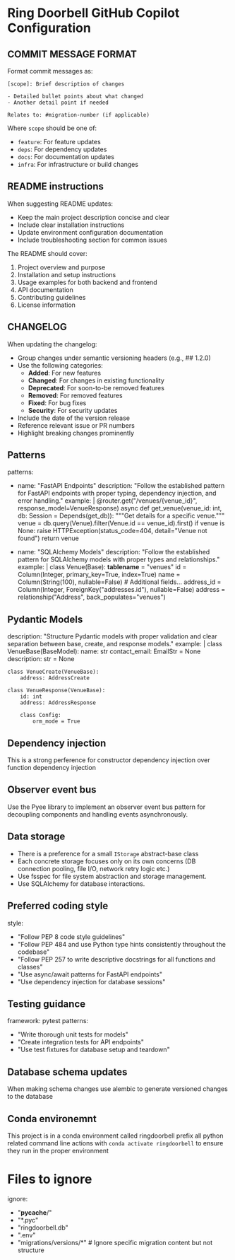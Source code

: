 # Ring Doorbell GitHub Copilot Configuration

## COMMIT MESSAGE FORMAT

Format commit messages as:

```
[scope]: Brief description of changes

- Detailed bullet points about what changed
- Another detail point if needed

Relates to: #migration-number (if applicable)
```

Where `scope` should be one of:

- `feature`: For feature updates
- `deps`: For dependency updates
- `docs`: For documentation updates
- `infra`: For infrastructure or build changes

## README instructions

When suggesting README updates:

- Keep the main project description concise and clear
- Include clear installation instructions
- Update environment configuration documentation
- Include troubleshooting section for common issues

The README should cover:

1. Project overview and purpose
2. Installation and setup instructions
3. Usage examples for both backend and frontend
4. API documentation
5. Contributing guidelines
6. License information

## CHANGELOG

When updating the changelog:

- Group changes under semantic versioning headers (e.g., ## 1.2.0)
- Use the following categories:
  - **Added**: For new features
  - **Changed**: For changes in existing functionality
  - **Deprecated**: For soon-to-be removed features
  - **Removed**: For removed features
  - **Fixed**: For bug fixes
  - **Security**: For security updates
- Include the date of the version release
- Reference relevant issue or PR numbers
- Highlight breaking changes prominently

## Patterns

patterns:

- name: "FastAPI Endpoints"
  description: "Follow the established pattern for FastAPI endpoints with proper typing, dependency injection, and error handling."
  example: |
  @router.get("/venues/{venue_id}", response_model=VenueResponse)
  async def get_venue(venue_id: int, db: Session = Depends(get_db)):
  """Get details for a specific venue."""
  venue = db.query(Venue).filter(Venue.id == venue_id).first()
  if venue is None:
  raise HTTPException(status_code=404, detail="Venue not found")
  return venue

- name: "SQLAlchemy Models"
  description: "Follow the established pattern for SQLAlchemy models with proper types and relationships."
  example: |
  class Venue(Base):
  **tablename** = "venues"
  id = Column(Integer, primary_key=True, index=True)
  name = Column(String(100), nullable=False) # Additional fields...
  address_id = Column(Integer, ForeignKey("addresses.id"), nullable=False)
  address = relationship("Address", back_populates="venues")

## Pydantic Models

description: "Structure Pydantic models with proper validation and clear separation between base, create, and response models."
example: |
class VenueBase(BaseModel):
name: str
contact_email: EmailStr = None
description: str = None

    class VenueCreate(VenueBase):
        address: AddressCreate

    class VenueResponse(VenueBase):
        id: int
        address: AddressResponse

        class Config:
            orm_mode = True


## Dependency injection
This is a strong perference for constructor dependency injection over function dependency injection

## Observer event bus
Use the Pyee library to implement an observer event bus pattern for decoupling components and handling events asynchronously.

## Data storage
- There is a preference for a small `IStorage` abstract-base class
- Each concrete storage focuses only on its own concerns (DB connection pooling, file I/O, network retry logic etc.)
- Use fsspec for file system abstraction and storage management.
- Use SQLAlchemy for database interactions.

## Preferred coding style

style:

- "Follow PEP 8 code style guidelines"
- "Follow PEP 484 and use Python type hints consistently throughout the codebase"
- "Follow PEP 257 to write descriptive docstrings for all functions and classes"
- "Use async/await patterns for FastAPI endpoints"
- "Use dependency injection for database sessions"

## Testing guidance

framework: pytest
patterns:

- "Write thorough unit tests for models"
- "Create integration tests for API endpoints"
- "Use test fixtures for database setup and teardown"

## Database schema updates

When making schema changes use alembic to generate versioned changes to the database

## Conda environemnt

This project is in a conda environment called ringdoorbell
prefix all python related command line actions with `conda activate ringdoorbell` to ensure they run in the proper environment

# Files to ignore

ignore:

- "**pycache**/"
- "\*.pyc"
- "ringdoorbell.db"
- ".env"
- "migrations/versions/\*" # Ignore specific migration content but not structure
